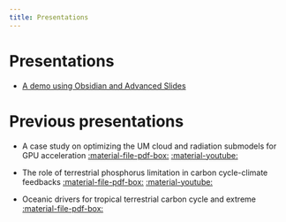 ```yaml
---
title: Presentations
---
```


# Presentations

- [A demo using Obsidian and Advanced Slides](../../slides/Minml/)

# Previous presentations

- A case study on optimizing the UM cloud and radiation submodels for GPU acceleration [:material-file-pdf-box:](https://drive.google.com/file/d/14TIaFwdLovP3Ty2x-xIwi3yrroYZ_zRU/view)
[:material-youtube:](https://www.youtube-nocookie.com/embed/FVMq7-p30Vw)

<!-- ::: youtube FVMq7-p30Vw -->

- The role of terrestrial phosphorus limitation in carbon cycle-climate feedbacks [:material-file-pdf-box:](https://www.bgc-feedbacks.org/research/presentations/Xu_RUBISCO-SFA_20210723.pdf)
  [:material-youtube:](https://www.youtube-nocookie.com/embed/k1lbrPZh2MY)

<!-- ::: youtube k1lbrPZh2MY -->

- Oceanic drivers for tropical terrestrial carbon cycle and extreme [:material-file-pdf-box:](https://www.bgc-feedbacks.org/research/presentations/Xu_RUBISCO-SFA_20190125.pdf)
